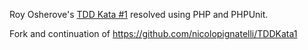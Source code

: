 Roy Osherove's [TDD Kata #1](http://osherove.com/tdd-kata-1/) resolved using PHP and PHPUnit.

Fork and continuation of https://github.com/nicolopignatelli/TDDKata1
